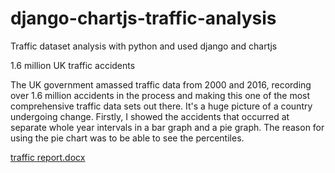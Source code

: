 # django-chartjs-traffic-analysis
Traffic dataset analysis with python and used django and chartjs


1.6 million UK traffic accidents

The UK government amassed traffic data from 2000 and 2016, recording over 1.6 million accidents in the process and making this one of the most comprehensive traffic data sets out there. It's a huge picture of a country undergoing change.
Firstly, I showed the accidents that occurred at separate whole year intervals in a bar graph and a pie graph. The reason for using the pie chart was to be able to see the percentiles.

[traffic report.docx](https://github.com/ekinocal/django-chartjs-traffic-analysis/files/7842185/traffic.report.docx)
